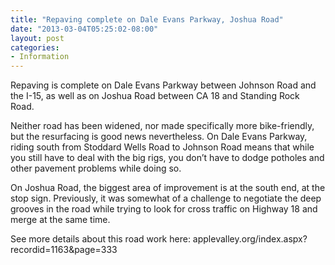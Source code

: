 ```yaml
---
title: "Repaving complete on Dale Evans Parkway, Joshua Road"
date: "2013-03-04T05:25:02-08:00"
layout: post
categories:
- Information
---
```


Repaving is complete on Dale Evans Parkway between Johnson Road and the I-15, as well as on Joshua Road between CA 18 and Standing Rock Road.  
  
Neither road has been widened, nor made specifically more bike-friendly, but the resurfacing is good news nevertheless. On Dale Evans Parkway, riding south from Stoddard Wells Road to Johnson Road means that while you still have to deal with the big rigs, you don’t have to dodge potholes and other pavement problems while doing so.

On Joshua Road, the biggest area of improvement is at the south end, at the stop sign. Previously, it was somewhat of a challenge to negotiate the deep grooves in the road while trying to look for cross traffic on Highway 18 and merge at the same time.

See more details about this road work here: applevalley.org/index.aspx?recordid=1163&amp;page=333